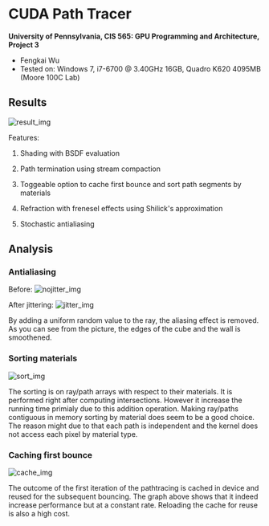 CUDA Path Tracer
================

**University of Pennsylvania, CIS 565: GPU Programming and Architecture, Project 3**

*  Fengkai Wu
*  Tested on: Windows 7, i7-6700 @ 3.40GHz 16GB, Quadro K620 4095MB (Moore 100C Lab)

## Results
![result_img](https://github.com/wufk/Project3-CUDA-Path-Tracer/blob/master/img/final.PNG)

Features:

1. Shading with BSDF evaluation

2. Path termination using stream compaction

3. Toggeable option to cache first bounce and sort path segments by materials

4. Refraction with frenesel effects using Shilick's approximation

5. Stochastic antialiasing

## Analysis

### Antialiasing

Before:
![nojitter_img](https://github.com/wufk/Project3-CUDA-Path-Tracer/blob/master/img/nonjitter.PNG)

After jittering:
![jitter_img](https://github.com/wufk/Project3-CUDA-Path-Tracer/blob/master/img/jitter.PNG)

By adding a uniform random value to the ray, the aliasing effect is removed. As you can see from the picture, the edges of the cube and the wall is smoothened.

### Sorting materials
![sort_img](https://github.com/wufk/Project3-CUDA-Path-Tracer/blob/master/img/sort.PNG)

The sorting is on ray/path arrays with respect to their materials. It is performed right after computing intersections. However it increase the running time primialy due to this addition operation. Making ray/paths contiguous in memory sorting by material does seem to be a good choice. The reason might due to that each path is independent and the kernel does not access each pixel by material type.

### Caching first bounce

![cache_img](https://github.com/wufk/Project3-CUDA-Path-Tracer/blob/master/img/cache.PNG)

The outcome of the first iteration of the pathtracing is cached in device and reused for the subsequent bouncing. The graph above shows that it indeed increase performance but at a constant rate. Reloading the cache for reuse is also a high cost. 

